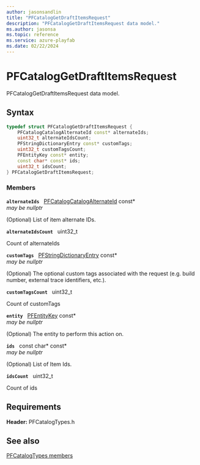 ```yaml
---
author: jasonsandlin
title: "PFCatalogGetDraftItemsRequest"
description: "PFCatalogGetDraftItemsRequest data model."
ms.author: jasonsa
ms.topic: reference
ms.service: azure-playfab
ms.date: 02/22/2024
---
```


# PFCatalogGetDraftItemsRequest  

PFCatalogGetDraftItemsRequest data model.  

## Syntax  
  
```cpp
typedef struct PFCatalogGetDraftItemsRequest {  
    PFCatalogCatalogAlternateId const* alternateIds;  
    uint32_t alternateIdsCount;  
    PFStringDictionaryEntry const* customTags;  
    uint32_t customTagsCount;  
    PFEntityKey const* entity;  
    const char* const* ids;  
    uint32_t idsCount;  
} PFCatalogGetDraftItemsRequest;  
```
  
### Members  
  
**`alternateIds`** &nbsp; [PFCatalogCatalogAlternateId](pfcatalogcatalogalternateid.md) const*  
*may be nullptr*  
  
(Optional) List of item alternate IDs.
  
**`alternateIdsCount`** &nbsp; uint32_t  
  
Count of alternateIds
  
**`customTags`** &nbsp; [PFStringDictionaryEntry](../../pftypes/structs/pfstringdictionaryentry.md) const*  
*may be nullptr*  
  
(Optional) The optional custom tags associated with the request (e.g. build number, external trace identifiers, etc.).
  
**`customTagsCount`** &nbsp; uint32_t  
  
Count of customTags
  
**`entity`** &nbsp; [PFEntityKey](../../pftypes/structs/pfentitykey-c.md) const*  
*may be nullptr*  
  
(Optional) The entity to perform this action on.
  
**`ids`** &nbsp; const char* const*  
*may be nullptr*  
  
(Optional) List of Item Ids.
  
**`idsCount`** &nbsp; uint32_t  
  
Count of ids
  
  
## Requirements  
  
**Header:** PFCatalogTypes.h
  
## See also  
[PFCatalogTypes members](../pfcatalogtypes_members.md)  

  
  

